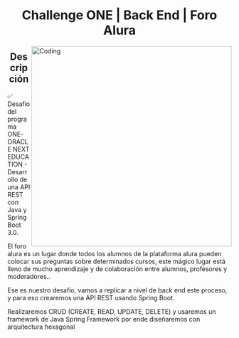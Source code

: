 <h1 align="center">Challenge ONE | Back End | Foro Alura </h1>
<img align="right" alt="Coding" width="450" src="https://www.servicetonic.com/wp-content/uploads/2020/10/API-Interface-Servicetonic.png">

>
<p align="left">
 <h2 align="center">Descripción</h2>
  
 ✅ Desafio del programa ONE-ORACLE NEXT EDUCATION  - Desarrollo de una API REST con Java y Spring Boot 3.0.

El foro alura es un lugar donde todos los alumnos de la plataforma alura pueden colocar sus preguntas sobre determinados cursos, este mágico lugar está lleno de mucho aprendizaje y de colaboración entre alumnos, profesores y moderadores..

Ese es nuestro desafío, vamos a replicar a nivel de back end este proceso, y para eso crearemos una API REST usando Spring Boot.

Realizaremos CRUD (CREATE, READ, UPDATE, DELETE) y usaremos un framework de Java Spring Framework por ende diseñaremos con arquitectura hexagonal

<p/>
<br>

